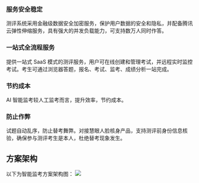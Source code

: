 ### 服务安全稳定
测评系统采用金融级数据安全加密服务，保护用户数据的安全和隐私，并配备腾讯云弹性伸缩服务，具有强大的并发负载能力，可支持数万人同时作答。

### 一站式全流程服务
提供一站式 SaaS 模式的测评服务，用户可在线创建和管理考试，并远程实时监控考试。考生可通过浏览器答题，报名、考试、监考、成绩分析一站完成。

### 节约成本
AI 智能监考较人工监考而言，提升效率，节约成本。

### 防止作弊
试题自动乱序，防止替考舞弊。对接慧眼人脸核身产品，支持测评前身份信息核验，确保参与测评考生是本人，杜绝替考现象发生。

## 方案架构
以下为智能监考方案架构图：
![](https://qcloudimg.tencent-cloud.cn/raw/bae7415f26cb35706a48aa2c9fb2f182.png)
